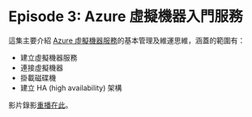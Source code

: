 # Episode 3: Azure 虛擬機器入門服務

這集主要介紹 [Azure 虛擬機器服務](https://azure.microsoft.com/zh-tw/services/virtual-machines/)的基本管理及維運思維，涵蓋的範圍有：

  * 建立虛擬機器服務
  * 連接虛擬機器
  * 掛載磁碟機
  * 建立 HA (high availability) 架構

影片錄影[重播在此](https://www.facebook.com/msdn.taiwan/videos/1256693277702173/)。